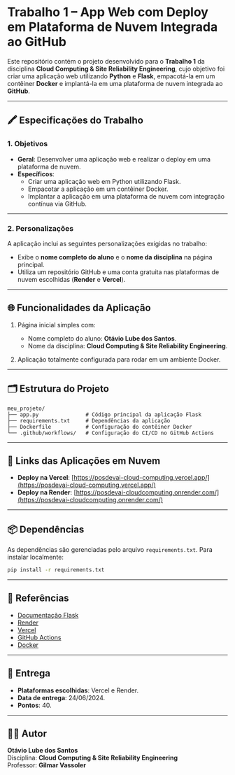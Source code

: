 # Trabalho 1 – App Web com Deploy em Plataforma de Nuvem Integrada ao GitHub

Este repositório contém o projeto desenvolvido para o **Trabalho 1** da disciplina **Cloud Computing & Site Reliability Engineering**, cujo objetivo foi criar uma aplicação web utilizando **Python** e **Flask**, empacotá-la em um contêiner **Docker** e implantá-la em uma plataforma de nuvem integrada ao **GitHub**.

---

## 🖍 Especificações do Trabalho

### 1. Objetivos

- **Geral**: Desenvolver uma aplicação web e realizar o deploy em uma plataforma de nuvem.
- **Específicos**:
  - Criar uma aplicação web em Python utilizando Flask.
  - Empacotar a aplicação em um contêiner Docker.
  - Implantar a aplicação em uma plataforma de nuvem com integração contínua via GitHub.

---

### 2. Personalizações

A aplicação inclui as seguintes personalizações exigidas no trabalho:

- Exibe o **nome completo do aluno** e o **nome da disciplina** na página principal.
- Utiliza um repositório GitHub e uma conta gratuita nas plataformas de nuvem escolhidas (**Render** e **Vercel**).

---

## 🌐 Funcionalidades da Aplicação

1. Página inicial simples com:

   - Nome completo do aluno: **Otávio Lube dos Santos**.
   - Nome da disciplina: **Cloud Computing & Site Reliability Engineering**.

2. Aplicação totalmente configurada para rodar em um ambiente Docker.

---

## 🗂 Estrutura do Projeto

```
meu_projeto/
├── app.py               # Código principal da aplicação Flask
├── requirements.txt     # Dependências da aplicação
├── Dockerfile           # Configuração do contêiner Docker
└── .github/workflows/   # Configuração do CI/CD no GitHub Actions
```

---

## 🚀 Links das Aplicações em Nuvem

- **Deploy na Vercel**: [https://posdevai-cloud-computing.vercel.app/](https://posdevai-cloud-computing.vercel.app/)
- **Deploy na Render**: [https://posdevai-cloudcomputing.onrender.com/](https://posdevai-cloudcomputing.onrender.com/)

---

## 📦 Dependências

As dependências são gerenciadas pelo arquivo `requirements.txt`. Para instalar localmente:

```bash
pip install -r requirements.txt
```

---

## 📜 Referências

- [Documentação Flask](https://flask.palletsprojects.com/)
- [Render](https://render.com/)
- [Vercel](https://vercel.com/)
- [GitHub Actions](https://docs.github.com/en/actions)
- [Docker](https://docs.docker.com/)

---

## 📅 Entrega

- **Plataformas escolhidas**: Vercel e Render.
- **Data de entrega**: 24/06/2024.
- **Pontos**: 40.

---

## 👨‍💻 Autor

**Otávio Lube dos Santos**  
Disciplina: **Cloud Computing & Site Reliability Engineering**  
Professor: **Gilmar Vassoler**
